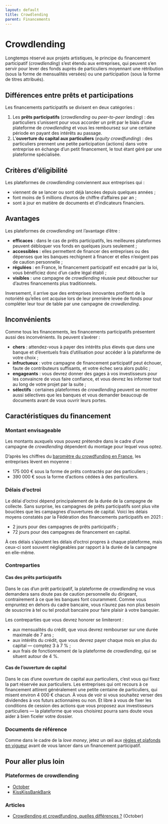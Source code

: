 ```yaml
---
layout: default
title: Crowdlending
parent: Financements
---
```


# Crowdlending

Longtemps réservé aux projets artistiques, le principe du financement participatif (_crowdlending_) s’est étendu aux entreprises, qui peuvent s’en servir pour lever des fonds auprès de particuliers moyennant une rétribution (sous la forme de mensualités versées) ou une participation (sous la forme de titres attribués).

## Différences entre prêts et participations

Les financements participatifs se divisent en deux catégories :

1. Les **prêts participatifs** (_crowdlending_ ou _peer-to-peer landing_) : des particuliers s’unissent pour vous accorder un prêt par le biais d’une plateforme de _crowdlending_ et vous les remboursez sur une certaine période en payant des intérêts au passage.
2. L’**ouverture du capital aux particuliers** (_equity crowdfunding_) : des particuliers prennent une petite participation (actions) dans votre entreprise en échange d’un petit financement, le tout étant géré par une plateforme spécialisée.

## Critères d’éligibilité

Les plateformes de _crowdlending_ conviennent aux entreprises qui :

- viennent de se lancer ou sont déjà lancées depuis quelques années ;
- font moins de 5 millions d’euros de chiffre d’affaires par an ;
- sont à jour en matière de documents et d’indicateurs financiers.

## Avantages

Les plateformes de _crowdlending_ ont l’avantage d’être :

- **efficaces** : dans le cas de prêts participatifs, les meilleures plateformes peuvent débloquer vos fonds en quelques jours seulement ;
- **accessibles** : elles permettent de financer des entreprises ou des dépenses que les banques rechignent à financer et elles n’exigent pas de caution personnelle ;
- **régulées** : en France, le financement participatif est encadré par la loi, vous bénéficiez donc d’un cadre légal établi ;
- **visibles** : une campagne de _crowdlending_ réussie peut déboucher sur d’autres financements plus traditionnels.

Inversement, il arrive que des entreprises innovantes profitent de la notoriété qu’elles ont acquise lors de leur première levée de fonds pour compléter leur tour de table par une campagne de _crowdlending_.

## Inconvénients

Comme tous les financements, les financements participatifs présentent aussi des inconvénients. Ils peuvent s’avérer :

- **chers** : attendez-vous à payer des intérêts plus élevés que dans une banque et d’éventuels frais d’utilisation pour accéder à la plateforme de votre choix ;
- **infructueux** : votre campagne de financement participatif peut échouer, faute de contributeurs suffisants, et votre échec sera alors public ;
- **engageants** : vous devrez donner des gages à vos investisseurs pour les convaincre de vous faire confiance, et vous devrez les informer tout au long de votre projet par la suite ;
- **sélectifs** : certaines plateformes de _crowdlending_ peuvent se montrer aussi sélectives que les banques et vous demander beaucoup de documents avant de vous ouvrir leurs portes.

## Caractéristiques du financement

### Montant envisageable

Les montants auxquels vous pouvez prétendre dans le cadre d’une campagne de _crowdlending_ dépendent du montage pour lequel vous optez.

D’après les chiffres du [baromètre du crowdfunding en France](https://www.mazars.fr/Accueil/Insights/Publications-et-evenements/Etudes/Barometre-2021-du-crowdfunding-en-France), les entreprises lèvent en moyenne :

- 175 000 € sous la forme de prêts contractés par des particuliers ;
- 390 000 € sous la forme d’actions cédées à des particuliers.

### Délais d’octroi

Le délai d’octroi dépend principalement de la durée de la campagne de collecte. Sans surprise, les campagnes de prêts participatifs sont plus vite bouclées que les campagnes d’ouvertures de capital. Voici les délais moyens constatés par la Fédération des financements participatifs en 2021 :

- 2 jours pour des campagnes de prêts participatifs ;
- 72 jours pour des campagnes de financement en capital.

À ces délais s’ajoutent les délais d’octroi propres à chaque plateforme, mais ceux-ci sont souvent négligeables par rapport à la durée de la campagne en elle-même.

### Contreparties

#### Cas des prêts participatifs

Dans le cas d’un prêt participatif, la plateforme de _crowdlending_ ne vous demandera sans doute pas de caution personnelle du dirigeant, contrairement à ce que les banques font couramment. Comme vous empruntez en dehors du cadre bancaire, vous n’aurez pas non plus besoin de souscrire à tel ou tel produit bancaire pour faire plaisir à votre banquier.

Les contreparties que vous devrez honorer se limiteront :

- aux mensualités du crédit, que vous devrez rembourser sur une durée maximale de 7 ans ;
- aux intérêts du crédit, que vous devrez payer chaque mois en plus du capital — comptez 3 à 7 % ;
- aux frais de fonctionnement de la plateforme de _crowdlending_, qui se situent autour de 4 %.

#### Cas de l’ouverture de capital

Dans le cas d’une ouverture de capital aux particuliers, c’est vous qui fixez la part réservée aux particuliers. Les entreprises qui ont recours à ce financement attirent généralement une petite centaine de particuliers, qui misent environ 4 000 € chacun. À vous de voir si vous souhaitez verser des dividendes à vos futurs actionnaires ou non. Et libre à vous de fixer les conditions de cession des actions que vous proposez aux investisseurs particuliers — la plateforme que vous choisirez pourra sans doute vous aider à bien ficeler votre dossier.

### Documents de référence

Comme dans le cadre de la _love money_, jetez un œil aux [règles et plafonds en vigueur](https://www.economie.gouv.fr/entreprises/crowdfunding-financement-participatif) avant de vous lancer dans un financement participatif.

## Pour aller plus loin

### Plateformes de crowdlending

- [October](https://fr.october.eu)
- [KissKissBankBank](https://www.kisskissbankbank.com)

### Articles

- [Crowdlending et crowdfunding, quelles différences ?](https://fr.october.eu/crowdlending-et-crowdfunding-quelles-differences/) (October)

